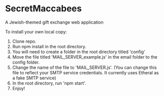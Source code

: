 # SecretMaccabees
A Jewish-themed gift exchange web application

To install your own local copy:
1. Clone repo.
2. Run npm install in the root directory.
3. You will need to create a folder in the root directory titled 'config'
4. Move the file titled 'MAIL_SERVER_example.js' in the email folder to the config folder.
5. Change the name of the file to 'MAIL_SERVER.js'. (You can change this file to reflect your SMTP service credentials. It currently uses Etheral as a fake SMTP service)
6. In the root directory, run 'npm start'.
7. Enjoy!
